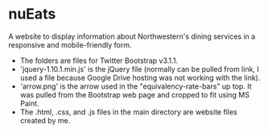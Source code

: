 nuEats
======

A website to display information about Northwestern's dining services in a responsive and mobile-friendly form.

- The folders are files for Twitter Bootstrap v3.1.1.
- 'jquery-1.10.1.min.js' is the jQuery file (normally can be pulled from link, I used a file because Google Drive hosting was not working with the link).
- 'arrow.png' is the arrow used in the "equivalency-rate-bars" up top. It was pulled from the Bootstrap web page and cropped to fit using MS Paint.
- The .html, .css, and .js files in the main directory are website files created by me.
